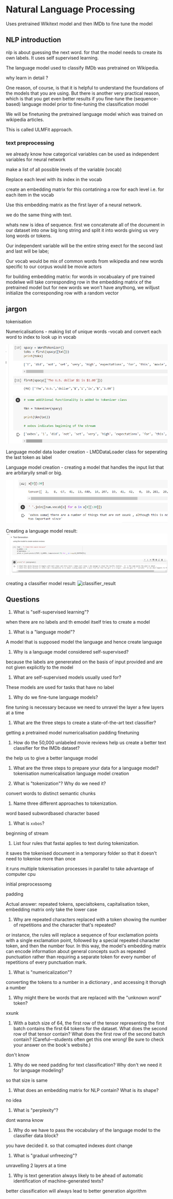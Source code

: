 # Natural Language Processing

Uses pretrained WIkitext model and then IMDb to fine tune the model

## NLP introduction

nlp is about guessing the next word. for that the model needs to create its own labels. It uses self supervised learning.

The language model used to classify IMDb was pretrained on Wikipedia. 

why learn in detail ?

One reason, of course, is that it is helpful to understand the foundations of the models that you are using. But there is another very practical reason, which is that you get even better results if you fine-tune the (sequence-based) language model prior to fine-tuning the classification model

We will be finetuning the pretrained language model which was trained on wikipedia articles.

This is called ULMFit approach.

### text preprocessing

we already know how categorical variables can be used as independent variables for neural network

make a list of all possible levels of the variable (vocab)

Replace each level with its index in the vocab

create an embedding matrix for this contatining a row for each level i.e. for each item in the vocab

Use this embedding matrix as the first layer of a neural network.

we do the same thing with text. 

whats new is idea of sequence. first we concatenate all of the document in our dataset into onw big long string and split it into words giving us very long words or tokens. 

Our independent variable will be the entire string exect for the second last and last will be labe;

Our vocab would be mix of common words from wikipedia and new words specific to our corpus would be movie actors

for building embedding matrix: for words in vocabualary of pre trained modelwe will take corresponding row in the embedding matrix of the pretrained model but for new words we won't have anythong, we willjust initialize the corresponding row with a random vector

## jargon

tokenisation

Numericalisations - making list of unique words -vocab and convert each word to index to look up in vocab

![tokenisation](./img/tokenisation_initial.png)

Language model data loader creation -  LMDDataLoader class for seperating the last token as label

Language model creation - creating a model that handles the input list that are arbitaryily small or big.

![preprocessing](./img/preprocessing.png)


Creating a language model result:
![language_result](./img/language_result.png)

creating a classifier model result:
![classifier_result](classifier_result.png)


## Questions

1. What is "self-supervised learning"?

when there are no labels and th emodel itself tries to create a model

1. What is a "language model"?

A model that is supposed model the language and hence create language

1. Why is a language model considered self-supervised?

because the labels are genererated on the basis of input provided and are not given explicitly to the model

1. What are self-supervised models usually used for?

These models are used for tasks that have no label

1. Why do we fine-tune language models?

fine tuning is necessary because we need to unravel the layer a few layers at a time

1. What are the three steps to create a state-of-the-art text classifier?

getting a pretrained model
numericalisation
padding
finetuning

1. How do the 50,000 unlabeled movie reviews help us create a better text classifier for the IMDb dataset?

the help us to give a better language model

1. What are the three steps to prepare your data for a language model?
tokenisation
numericalisation
language model creation

1. What is "tokenization"? Why do we need it?

convert words to distinct semantic chunks

1. Name three different approaches to tokenization.

word based
subwordbased
character based

1. What is `xxbos`?

beginning of stream

1. List four rules that fastai applies to text during tokenization.

it saves the tokenised document in a temporary folder so that it doesn't need to tokenise more than once

it runs multiple tokenisation processes in parallel to take advantage of computer cpu

initial preprocessomg

padding

Actual answer:
repeated tokens, specialtokens, capitalisation token, embedding matrix only take the lower case


1. Why are repeated characters replaced with a token showing the number of repetitions and the character that's repeated?

or instance, the rules will replace a sequence of four exclamation points with a single exclamation point, followed by a special repeated character token, and then the number four. In this way, the model's embedding matrix can encode information about general concepts such as repeated punctuation rather than requiring a separate token for every number of repetitions of every punctuation mark.


1. What is "numericalization"?

converting the tokens to a number in a dictionary , and accessing it thorugh a number

1. Why might there be words that are replaced with the "unknown word" token?

xxunk

1. With a batch size of 64, the first row of the tensor representing the first batch contains the first 64 tokens for the dataset. What does the second row of that tensor contain? What does the first row of the second batch contain? (Careful—students often get this one wrong! Be sure to check your answer on the book's website.)

don't know

1. Why do we need padding for text classification? Why don't we need it for language modeling?

so that size is same

1. What does an embedding matrix for NLP contain? What is its shape?

no idea

1. What is "perplexity"?

dont wanna know

1. Why do we have to pass the vocabulary of the language model to the classifier data block?

you have decided it. so that comupted indexes dont change
1. What is "gradual unfreezing"?

unravelling 2 layers at a time

1. Why is text generation always likely to be ahead of automatic identification of machine-generated texts?

better classification will always lead to better generation algorithm